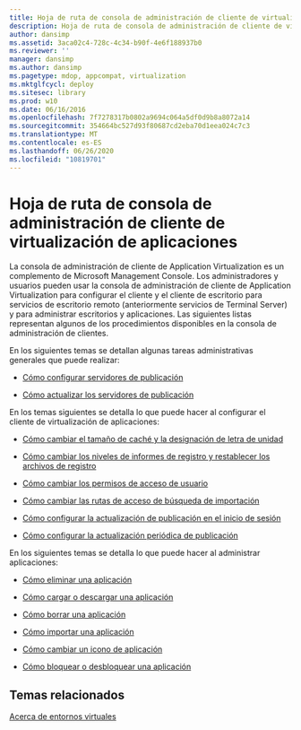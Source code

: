 ```yaml
---
title: Hoja de ruta de consola de administración de cliente de virtualización de aplicaciones
description: Hoja de ruta de consola de administración de cliente de virtualización de aplicaciones
author: dansimp
ms.assetid: 3aca02c4-728c-4c34-b90f-4e6f188937b0
ms.reviewer: ''
manager: dansimp
ms.author: dansimp
ms.pagetype: mdop, appcompat, virtualization
ms.mktglfcycl: deploy
ms.sitesec: library
ms.prod: w10
ms.date: 06/16/2016
ms.openlocfilehash: 7f7278317b0802a9694c064a5df0d9b8a8072a14
ms.sourcegitcommit: 354664bc527d93f80687cd2eba70d1eea024c7c3
ms.translationtype: MT
ms.contentlocale: es-ES
ms.lasthandoff: 06/26/2020
ms.locfileid: "10819701"
---
```

# Hoja de ruta de consola de administración de cliente de virtualización de aplicaciones


La consola de administración de cliente de Application Virtualization es un complemento de Microsoft Management Console. Los administradores y usuarios pueden usar la consola de administración de cliente de Application Virtualization para configurar el cliente y el cliente de escritorio para servicios de escritorio remoto (anteriormente servicios de Terminal Server) y para administrar escritorios y aplicaciones. Las siguientes listas representan algunos de los procedimientos disponibles en la consola de administración de clientes.

En los siguientes temas se detallan algunas tareas administrativas generales que puede realizar:

-   [Cómo configurar servidores de publicación](how-to-set-up-publishing-servers.md)

-   [Cómo actualizar los servidores de publicación](how-to-refresh-the-publishing-servers.md)

En los temas siguientes se detalla lo que puede hacer al configurar el cliente de virtualización de aplicaciones:

-   [Cómo cambiar el tamaño de caché y la designación de letra de unidad](how-to-change-the-cache-size-and-the-drive-letter-designation.md)

-   [Cómo cambiar los niveles de informes de registro y restablecer los archivos de registro](how-to-change-the-log-reporting-levels-and-reset-the-log-files.md)

-   [Cómo cambiar los permisos de acceso de usuario](how-to-change-user-access-permissions.md)

-   [Cómo cambiar las rutas de acceso de búsqueda de importación](how-to-change-import-search-paths.md)

-   [Cómo configurar la actualización de publicación en el inicio de sesión](how-to-set-up-publishing-refresh-on-login.md)

-   [Cómo configurar la actualización periódica de publicación](how-to-set-up-periodic-publishing-refresh.md)

En los siguientes temas se detalla lo que puede hacer al administrar aplicaciones:

-   [Cómo eliminar una aplicación](how-to-delete-an-application.md)

-   [Cómo cargar o descargar una aplicación](how-to-load-or-unload-an-application.md)

-   [Cómo borrar una aplicación](how-to-clear-an-application.md)

-   [Cómo importar una aplicación](how-to-import-an-application.md)

-   [Cómo cambiar un icono de aplicación](how-to-change-an-application-icon.md)

-   [Cómo bloquear o desbloquear una aplicación](how-to-lock-or-unlock-an-application.md)

## Temas relacionados


[Acerca de entornos virtuales](about-virtual-environments.md)

 

 





